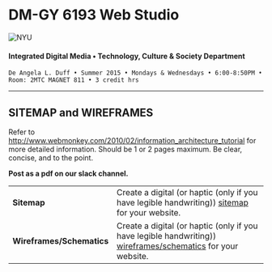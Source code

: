 # DM-GY 6193 Web Studio

![NYU](http://ws2.polishedsolid.com/de/nyu_soe_logo.png)
#### Integrated Digital Media • Technology, Culture & Society Department

    De Angela L. Duff • Summer 2015 • Mondays & Wednesdays • 6:00-8:50PM • Room: 2MTC MAGNET 811 • 3 credit hrs

---

## SITEMAP and WIREFRAMES

Refer to http://www.webmonkey.com/2010/02/information_architecture_tutorial for more detailed information. Should be 1 or 2 pages maximum. Be clear, concise, and to the point.

**Post as a pdf on our slack channel.**

<table>
<tr>
<td><strong>Sitemap</strong></td>
<td>Create a digital (or haptic (only if you have legible handwriting)) <a href="../resources/dm6193_ux_resources.md">sitemap</a> for your website.</td>
</tr>
<tr>
<td><strong>Wireframes/Schematics</strong></td>
<td>Create a digital (or haptic (only if you have legible handwriting)) <a href="../resources/dm6193_ux_resources.md">wireframes/schematics</a> for your website.</td>
</tr>
</table>











